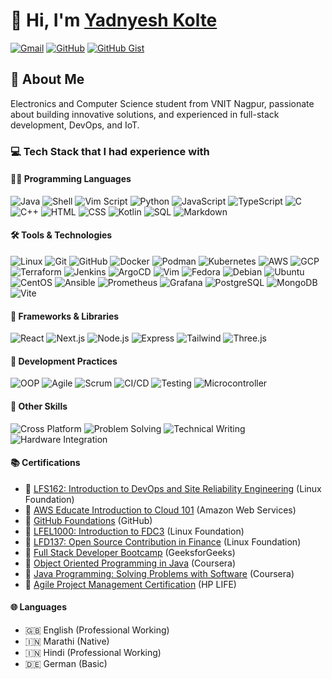 # 👋 Hi, I'm [Yadnyesh Kolte](https://yadnyeshkolte.github.io/)

[![Gmail](https://img.shields.io/badge/Gmail-D14836?style=for-the-badge&logo=gmail&logoColor=white)](mailto:yadnyeshkolte@gmail.com)
[![GitHub](https://img.shields.io/badge/GitHub-100000?style=for-the-badge&logo=github&logoColor=white)](https://github.com/yadnyeshkolte?tab=repositories)
[![GitHub Gist](https://img.shields.io/badge/Gist-100000?style=for-the-badge&logo=github&logoColor=white)](https://gist.github.com/yadnyeshkolte)

## 🚀 About Me
Electronics and Computer Science student from VNIT Nagpur, passionate about building innovative solutions, and experienced in full-stack development, DevOps, and IoT.

### 💻 Tech Stack that I had experience with

#### 👨‍💻 Programming Languages
![Java](https://custom-icon-badges.herokuapp.com/badge/-Java-000?&logo=Java-lang)
![Shell](https://img.shields.io/badge/-Shell-000?&logo=GNOMETerminal)
![Vim Script](https://img.shields.io/badge/-Vim%20Script-000?&logo=vim&logoColor=green)
![Python](https://img.shields.io/badge/-Python-000?&logo=Python)
![JavaScript](https://img.shields.io/badge/-JavaScript-000?&logo=JavaScript)
![TypeScript](https://img.shields.io/badge/-TypeScript-000?&logo=TypeScript)
![C](https://img.shields.io/badge/-C-000?&logo=c)
![C++](https://img.shields.io/badge/-C++-000?&logo=cplusplus)
![HTML](https://img.shields.io/badge/-HTML-000?&logo=HTML5)
![CSS](https://img.shields.io/badge/-CSS-000?&logo=CSS3)
![Kotlin](https://img.shields.io/badge/-Kotlin-000?&logo=Kotlin)
![SQL](https://img.shields.io/badge/-SQL-000?&logo=mysql)
![Markdown](https://img.shields.io/badge/-Markdown-000?&logo=Markdown)

#### 🛠 Tools & Technologies
![Linux](https://img.shields.io/badge/-Linux-000?&logo=Linux)
![Git](https://img.shields.io/badge/-Git-000?&logo=Git)
![GitHub](https://img.shields.io/badge/-GitHub-000?&logo=GitHub)
![Docker](https://img.shields.io/badge/-Docker-000?&logo=Docker)
![Podman](https://img.shields.io/badge/-Podman-000?&logo=Podman)
![Kubernetes](https://img.shields.io/badge/-Kubernetes-000?&logo=Kubernetes)
![AWS](https://img.shields.io/badge/-AWS-000?&logo=amazonwebservices&logoColor=F90)
![GCP](https://img.shields.io/badge/-GCP-000?&logo=GoogleCloud)
![Terraform](https://img.shields.io/badge/-Terraform-000?&logo=Terraform&logoColor=blueviolet)
![Jenkins](https://img.shields.io/badge/-Jenkins-000?&logo=Jenkins)
![ArgoCD](https://img.shields.io/badge/-ArgoCD-000?&logo=Argo)
![Vim](https://img.shields.io/badge/-Vim-000?&logo=Vim&logoColor=green)
![Fedora](https://img.shields.io/badge/-Fedora-000?&logo=Fedora)
![Debian](https://img.shields.io/badge/-Debian-000?&logo=Debian&logoColor=red)
![Ubuntu](https://img.shields.io/badge/-Ubuntu-000?&logo=Ubuntu)
![CentOS](https://img.shields.io/badge/-CentOS-000?&logo=CentOS&logoColor=green)
![Ansible](https://img.shields.io/badge/-Ansible-000?&logo=Ansible&logoColor=red)
![Prometheus](https://img.shields.io/badge/-Prometheus-000?&logo=Prometheus)
![Grafana](https://img.shields.io/badge/-Grafana-000?&logo=Grafana)
![PostgreSQL](https://img.shields.io/badge/-PostgreSQL-000?&logo=PostgreSQL)
![MongoDB](https://img.shields.io/badge/-MongoDB-000?&logo=MongoDB)
![Vite](https://img.shields.io/badge/-Vite-000?&logo=Vite)

#### 🚀 Frameworks & Libraries
![React](https://img.shields.io/badge/-React-000?&logo=React)
![Next.js](https://img.shields.io/badge/-Next.js-000?&logo=Next.js)
![Node.js](https://img.shields.io/badge/-Node.js-000?&logo=node.js)
![Express](https://img.shields.io/badge/-Express-000?&logo=express)
![Tailwind](https://img.shields.io/badge/-Tailwind-000?&logo=tailwindcss)
![Three.js](https://img.shields.io/badge/-Three.js-000?&logo=three.js)

#### 🔄 Development Practices
![OOP](https://img.shields.io/badge/-OOP-000?&logo=java)
![Agile](https://img.shields.io/badge/-Agile-000?&logo=agile)
![Scrum](https://img.shields.io/badge/-Scrum-000?&logo=scrumalliance)
![CI/CD](https://img.shields.io/badge/-CI%2FCD-000?&logo=github-actions)
![Testing](https://img.shields.io/badge/-Testing-000?&logo=testing-library)
![Microcontroller](https://img.shields.io/badge/-Microcontroller-000?&logo=arduino)

#### 🎯 Other Skills
![Cross Platform](https://img.shields.io/badge/-Cross%20Platform-000?&logo=kotlin)
![Problem Solving](https://img.shields.io/badge/-Problem%20Solving-000?&logo=leetcode)
![Technical Writing](https://img.shields.io/badge/-Technical%20Writing-000?&logo=markdown)
![Hardware Integration](https://img.shields.io/badge/-Hardware%20Integration-000?&logo=arduino)

#### 📚 Certifications
- 🏅 [LFS162: Introduction to DevOps and Site Reliability Engineering](https://www.credly.com/badges/fad34ca8-37f8-409f-bb60-9c0474ffb786/public_url) (Linux Foundation)
- 🏅 [AWS Educate Introduction to Cloud 101](https://www.credly.com/badges/da4ecf7b-25c5-4878-bd94-a50b36f7d3bd/public_url) (Amazon Web Services)
- 🏅 [GitHub Foundations](https://www.credly.com/badges/8e239a24-342f-4d8d-a90c-837ca3dd4b0d/public_url) (GitHub)
- 🏅 [LFEL1000: Introduction to FDC3](https://www.credly.com/badges/dfdeed2b-fe7c-4bfd-a773-ec1f0f815e39) (Linux Foundation)
- 🏅 [LFD137: Open Source Contribution in Finance](https://www.credly.com/badges/dd95d3b8-5a00-492f-a59d-d4035fc0bd3b) (Linux Foundation)
- 🏅 [Full Stack Developer Bootcamp](https://media.geeksforgeeks.org/courses/certificates/f2edf9d428dc9c3c208bc8ed7c7beb37.pdf) (GeeksforGeeks)
- 🏅 [Object Oriented Programming in Java](https://www.coursera.org/account/accomplishments/specialization/VVN2NYUD9MZG) (Coursera)
- 🏅 [Java Programming: Solving Problems with Software](https://www.coursera.org/account/accomplishments/verify/P3QWS7GBVVRJ) (Coursera)
- 🏅 [Agile Project Management Certification](https://drive.google.com/file/d/1s49XqG9UwxHNoX1_JcbIWP7VzmmcTa4t/view) (HP LIFE)

#### 🌐 Languages
- 🇬🇧 English (Professional Working)
- 🇮🇳 Marathi (Native)
- 🇮🇳 Hindi (Professional Working)
- 🇩🇪 German (Basic)
